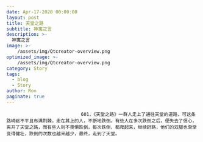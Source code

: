 ```yaml
---
date: Apr-17-2020 00:00:00
layout: post
title: 天堂之路
subtitle: 神寓之言
description: >-
  神寓之言
image: >-
    /assets/img/Qtcreator-overview.png
optimized_image: >-
    /assets/img/Qtcreator-overview.png
category: Story
tags:
  - blog
  - Story
author: Ron
paginate: true
---
```


							　　601，《天堂之路》一群人走上了通往天堂的道路，可这条路崎岖不平且布满荆棘，走在其上的人，不断地跌倒。有些人在多次跌倒之后，便失去了信心，离开了天堂之路，而有些人则不畏惧跌倒，每次跌倒，都爬起来，继续赶路，他们的双腿也渐渐变得健壮，跌倒的次数也越来越少，最终，走到了天堂。
							
							
						
